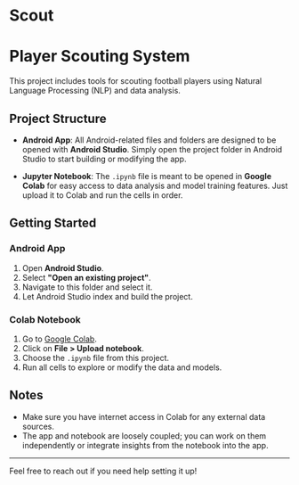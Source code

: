 # Scout

# Player Scouting System

This project includes tools for scouting football players using Natural Language Processing (NLP) and data analysis.

## Project Structure

- **Android App**: All Android-related files and folders are designed to be opened with **Android Studio**. Simply open the project folder in Android Studio to start building or modifying the app.
  
- **Jupyter Notebook**: The `.ipynb` file is meant to be opened in **Google Colab** for easy access to data analysis and model training features. Just upload it to Colab and run the cells in order.

## Getting Started

### Android App
1. Open **Android Studio**.
2. Select **"Open an existing project"**.
3. Navigate to this folder and select it.
4. Let Android Studio index and build the project.

### Colab Notebook
1. Go to [Google Colab](https://colab.research.google.com).
2. Click on **File > Upload notebook**.
3. Choose the `.ipynb` file from this project.
4. Run all cells to explore or modify the data and models.

## Notes
- Make sure you have internet access in Colab for any external data sources.
- The app and notebook are loosely coupled; you can work on them independently or integrate insights from the notebook into the app.

---

Feel free to reach out if you need help setting it up!
